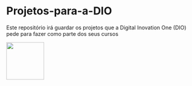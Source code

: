 # Projetos-para-a-DIO
Este repositório irá guardar os projetos que a Digital Inovation One (DIO) pede para fazer como parte dos seus cursos

<img width="100px" src="https://media.licdn.com/dms/image/D4D12AQHlrBNk09sbDQ/article-cover_image-shrink_720_1280/0/1709687009497?e=2147483647&v=beta&t=ZCwVj0C28SjnZ7NYHQ-rrTD6qTurEJpGy9s20JpCfxo">
